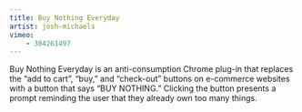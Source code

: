 ```yaml
---
title: Buy Nothing Everyday
artist: josh-michaels
vimeo:
    - 384261497
---
```

Buy Nothing Everyday is an anti-consumption Chrome plug-in that replaces the “add to cart”, “buy,” and “check-out” buttons on e-commerce websites with a button that says “BUY NOTHING.” Clicking the button presents a prompt reminding the user that they already own too many things.